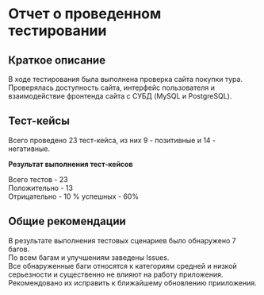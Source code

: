 # Отчет о проведенном тестировании
## Краткое описание
В ходе тестирования была выполнена проверка сайта покупки тура. Проверялась доступность сайта, интерфейс пользователя и взаимодействие фронтенда сайта с СУБД (MySQL и PostgreSQL).
## Тест-кейсы
Всего проведено 23 тест-кейса, из них 9 - позитивные и 14 - негативные.  

**Результат выполнения тест-кейсов** 

Всего тестов - 23  
Положительно - 13  
Отрицательно - 10
% успешных - 60%

## Общие рекомендации
В результате выполнения тестовых сценариев было обнаружено 7 багов.  
По всем багам и улучшениям заведены Issues.  
Все обнаруженные баги относятся к категориям средней и низкой серьезности и существенно не влияют на работу приложения. Рекомендовано их исправить к ближайшему обновлению прииложения.
